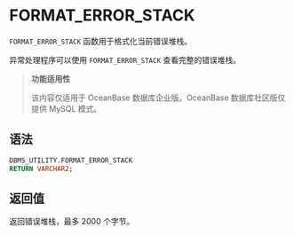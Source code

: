 FORMAT_ERROR_STACK 
=======================================

`FORMAT_ERROR_STACK` 函数用于格式化当前错误堆栈。

异常处理程序可以使用 `FORMAT_ERROR_STACK` 查看完整的错误堆栈。

>**功能适用性**
>
>该内容仅适用于 OceanBase 数据库企业版。OceanBase 数据库社区版仅提供 MySQL 模式。

语法 
-----------------------

```sql
DBMS_UTILITY.FORMAT_ERROR_STACK 
RETURN VARCHAR2;
```



返回值 
------------------------

返回错误堆栈，最多 2000 个字节。
